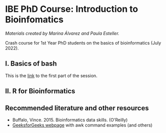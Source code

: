 # IBE PhD Course: Introduction to Bioinfomatics
*Materials created by Marina Álvarez and Paula Esteller.*


Crash course for 1st Year PhD students on the basics of bioinformatics (July 2022).

## I. Basics of bash
This is the [link](https://pesteller.github.io/Intro2Bioinfo_course/) to the first part of the session.

## II. R for Bioinformatics

## Recommended literature and other resources
* Buffalo, Vince. 2015. Bioinformatics data skills. (O'Reilly)
* [GeeksforGeeks webpage](https://www.geeksforgeeks.org/awk-command-unixlinux-examples/) with awk command examples (and others)
